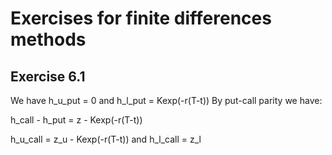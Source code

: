 # Exercises for finite differences methods

## Exercise 6.1

We have h_u_put = 0 and h_l_put = Kexp(-r(T-t))
By put-call parity we have:

h_call - h_put = z - Kexp(-r(T-t))

h_u_call = z_u - Kexp(-r(T-t))
and
h_l_call = z_l
